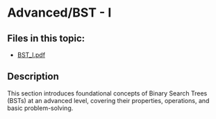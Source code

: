 # Advanced/BST - I

## Files in this topic:

- [BST_I.pdf](BST_I.pdf)

## Description

This section introduces foundational concepts of Binary Search Trees (BSTs) at an advanced level, covering their properties, operations, and basic problem-solving.
